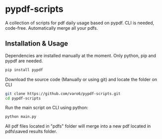 # pypdf-scripts 

A collection of scripts for pdf daily usage based on pypdf. CLI is needed, code-free. Automatically merge all your pdfs.   

## Installation & Usage

Dependencies are installed manually at the moment. Only python, pip and pypdf are needed.

```python
pip install pypdf
```

Download the source code (Manually or using git) and locate the folder on CLI
```bash
git clone https://github.com/varo6/pypdf-scripts.git
cd pypdf-scripts
```

Run the main script on CLI using python:
```python
python main.py
```

All pdf files located in "pdfs" folder will merge into a new pdf located in pdfs\saved results folder.